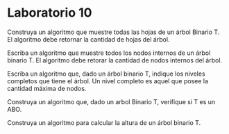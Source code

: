 # Laboratorio 10

Construya un algoritmo que muestre todas las hojas de un árbol Binario T. El algoritmo debe retornar la cantidad de hojas del árbol.

Escriba un algoritmo que muestre todos los nodos internos de un árbol binario T. El algoritmo debe retorar la cantidad de nodos internos del árbol.

Escriba un algoritmo que, dado un árbol binario T, indique los niveles completos que tiene el árbol. Un nivel completo es aquel que posee la cantidad máxima de nodos.

Construya un algoritmo que, dado un arbol Binario T, verifique si T es un ABO.

Construya un algoritmo para calcular la altura de un árbol binario T.